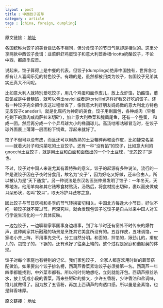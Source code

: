 ```yaml
---
layout : post
title : 中西饺子荟萃
category : article
tags : [china, foreign, dumpling]
---
```


原文链接： [地址](http://cn.nytimes.com/article/life-fashion/2013/01/05/cc05recipe/)

各国统称为饺子的美食做法各不相同，但分食饺子的节日气氛却是相似的。这里分享两款中西饺子食谱：韭菜鲜虾鸡蛋饺子和意大利茴香根ricotta奶酪饺子，不论中西，都应季应景。

说起来，饺子算得上是中餐的代表，但饺子(dumplings)绝非中国独有，世界各地都有让人喜闻乐见的特色饺子。有趣的是，虽然都被归类为饺子，各国饺子兄弟其实还真大不同呢。

比如意大利人就特别爱吃饺子，用几个鸡蛋和面作皮儿，放上龙虾馅，奶酪馅，蘑菇馅或是牛骨髓馅，就可以包出ravioli或者是tortellini这样好看又好吃的饺子。还有一种饺子完全把作皮这过程给省了，像我意大利好朋友妈妈做的意大利北方特色无皮饺子canederli，就是化腐朽为神奇的美食。饺子用剩面包，各种咸肉（早餐吃剩下的熏肉咸肉萨拉米切碎），加上意大利香菜和腌凤尾鱼，还有一个整蛋， 和成一团。然后再分成一个个乒乓球大小的椭圆球儿。高汤咕嘟咕嘟冒泡时，在饺子球外面裹上薄薄一层面粉下锅煮。浮起来就好了。

饺子不但可以没有皮，而且还可以用蒸熟的土豆輾碎再和面作皮，比如捷克名菜——就着大肘子和炖菜吃的土豆饺子。还有一种“没有馅”的饺子，比如意大利的gnocchi土豆饺子，就是用土豆和白面和面做出的一个个土豆球，“无芯饺子”是也。

不过，饺子对中国人来说尤其有着特殊的意义。饺子的起源有多种说法，流行的一种是说饺子因在子夜时分食用，故名为“交子”，因为好吃又好做，还丰俭由人，所以被认为是“天下通食”。另一种说法是东汉名医张仲景发明了饺子：一年冬天，天寒地冻，他用羊肉和其它祛寒食材熬汤，汤熟后，将食材捞出切碎，裹以面皮做成耳朵形状，名叫“姣耳”，取天冷护耳祛寒之意。

因此饺子与节日庆祝和冬季的节气转换密切相关。中国北方每逢大小节日，好似不吃一顿饺子就不算过节。再深究些，就会发现包饺子吃饺子是自古以来中国人对五行学说生活化的一个具体反映。

一边包饺子，一边聊聊家事国事身边趣事，到了年节时还有窗外不时传来的爆竹声，这种阖家其乐融融的场景是烹饪其它美食所没有的。五谷作皮，五味调馅，一家老小齐上阵，不用事先交代，分工自然分明。和面的，拌馅的，揪劲儿的，擀皮儿的，包饺子的，下锅的，还有煮好了往桌上端的。整个过程是家庭和谐默契的体现。

饺子对每个家庭也有特别的记忆。我们家包饺子， 全家人都喜欢用时鲜的蔬菜搭配做馅，如果要出个饺子排名榜，西葫芦香菜素馅饺子必须排第一名。西葫芦一年四季都能找到，中外菜市都有。所以何时何地想吃，立刻就能开包。西葫芦擦丝杀水，放上切成小段的香菜，再来些掰碎的排叉，少许五香粉，少许香油和盐调味，馅儿就做得了。因为放了五香粉，再加上西葫芦的肉透口感。所以虽是全素馅，也是鲜香味厚。


原文链接： [地址](http://cn.nytimes.com/article/life-fashion/2013/01/05/cc05recipe/)